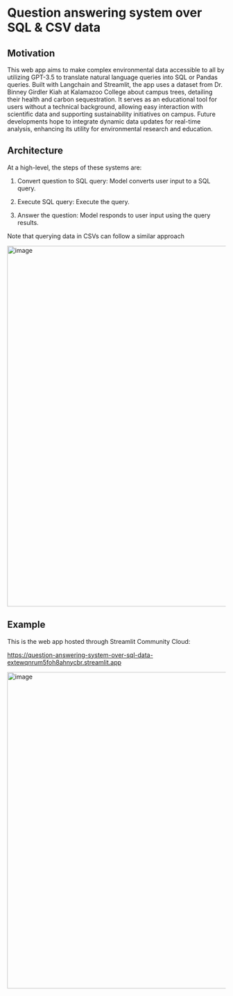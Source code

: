 # Question answering system over SQL & CSV data

## Motivation
This web app aims to make complex environmental data accessible to all by utilizing GPT-3.5 to translate natural language queries into SQL or Pandas queries. Built with Langchain and Streamlit, the app uses a dataset from Dr. Binney Girdler Kiah at Kalamazoo College about campus trees, detailing their health and carbon sequestration. It serves as an educational tool for users without a technical background, allowing easy interaction with scientific data and supporting sustainability initiatives on campus. Future developments hope to integrate dynamic data updates for real-time analysis, enhancing its utility for environmental research and education.



## Architecture

At a high-level, the steps of these systems are:

1. Convert question to SQL query: Model converts user input to a SQL query.

2. Execute SQL query: Execute the query.

3. Answer the question: Model responds to user input using the query results.

Note that querying data in CSVs can follow a similar approach

<img width="831" alt="image" src="https://github.com/user-attachments/assets/d52c7ed7-54ac-436a-99f0-3d085bb9fd14">

## Example

This is the web app hosted through Streamlit Community Cloud:

https://question-answering-system-over-sql-data-extewqnrum5foh8ahnycbr.streamlit.app 

<img width="729" alt="image" src="https://github.com/user-attachments/assets/dbb62b3a-5572-42fd-b92c-efbda5e5c968">

